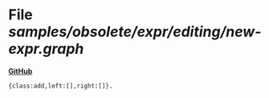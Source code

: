 # File _samples/obsolete/expr/editing/new-expr.graph_
**[GitHub](https://github.com/softlang/yas/blob/master/samples/obsolete/expr/editing/new-expr.graph)**
```
{class:add,left:[],right:[]}.
```

